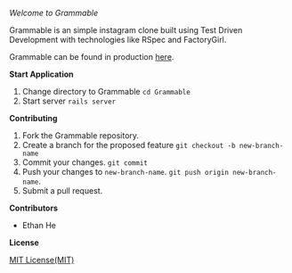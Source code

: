 *Welcome to Grammable*

Grammable is an simple instagram clone built using Test Driven Development with technologies like RSpec and FactoryGirl.

Grammable can be found in production [here](https://grammable-ethan-he.herokuapp.com/).

**Start Application**

1. Change directory to Grammable `cd Grammable`
2. Start server `rails server`

**Contributing**

1. Fork the Grammable repository.
2. Create a branch for the proposed feature `git checkout -b new-branch-name`
3. Commit your changes. `git commit`
4. Push your changes to `new-branch-name`. `git push origin new-branch-name`.
5. Submit a pull request.

**Contributors**

+ Ethan He

**License**

[MIT License(MIT)](https://opensource.org/licenses/MIT)
